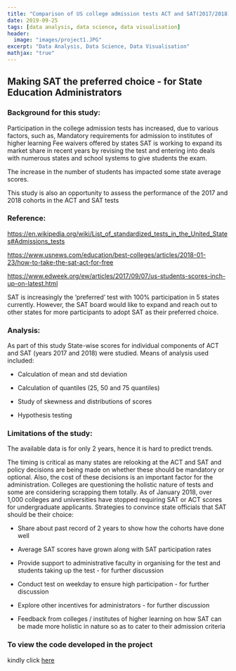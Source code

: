 ```yaml
---
title: "Comparison of US college admission tests ACT and SAT(2017/2018)"
date: 2019-09-25
tags: [data analysis, data science, data visualisation]
header:
  image: "images/project1.JPG"
excerpt: "Data Analysis, Data Science, Data Visualisation"
mathjax: "true"
---
```



## Making SAT the preferred choice - for State Education Administrators

### Background for this study:

Participation in the college admission tests has increased, due to various factors, such as, Mandatory requirements for admission to institutes of higher learning Fee waivers offered by states SAT is working to expand its market share in recent years by revising the test and entering into deals with numerous states and school systems to give students the exam.

The increase in the number of students has impacted some state average scores.

This study is also an opportunity to assess the performance of the 2017 and 2018 cohorts in the ACT and SAT tests


### Reference:

 <a href="https://en.wikipedia.org/wiki/List_of_standardized_tests_in_the_United_States#Admissions_tests">https://en.wikipedia.org/wiki/List_of_standardized_tests_in_the_United_States#Admissions_tests</a>

 <a href="https://www.usnews.com/education/best-colleges/articles/2018-01-23/how-to-take-the-sat-act-for-free">https://www.usnews.com/education/best-colleges/articles/2018-01-23/how-to-take-the-sat-act-for-free</a>

<a href="https://www.edweek.org/ew/articles/2017/09/07/us-students-scores-inch-up-on-latest.html">https://www.edweek.org/ew/articles/2017/09/07/us-students-scores-inch-up-on-latest.html </a>

SAT is increasingly the ‘preferred’ test with 100% participation in 5 states currently. However, the SAT board would like to expand and reach out to other states for more participants to adopt SAT as their preferred choice.

### Analysis:
As part of this study State-wise scores for individual components of ACT and SAT (years 2017 and 2018) were studied. Means of analysis used included:

- Calculation of mean and std deviation

- Calculation of quantiles (25, 50 and 75 quantiles)

- Study of skewness and distributions of scores

- Hypothesis testing

### Limitations of the study:

The available data is for only 2 years, hence it is hard to predict trends.

The timing is critical as many states are relooking at the ACT and SAT and policy decisions are being made on whether these should be mandatory or optional. Also, the cost of these decisions is an important factor for the administration. Colleges are questioning the holistic nature of tests and some are considering scrapping them totally. As of January 2018, over 1,000 colleges and universities have stopped requiring SAT or ACT scores for undergraduate applicants.
Strategies to convince state officials that SAT should be their choice:

- Share about past record of 2 years to show how the cohorts have done well

- Average SAT scores have grown along with SAT participation rates

- Provide support to administrative faculty in organising for the test and students taking up the test - for further discussion

- Conduct test on weekday to ensure high participation - for further discussion

- Explore other incentives for administrators - for further discussion

- Feedback from colleges / institutes of higher learning on how SAT can be made more holistic in nature so as to cater to their admission criteria



### To view the code developed in the project
kindly click <a href="https://github.com/BhavNike/BhavNike.github.io/blob/master/code/project1_code_link.ipynb"> here </a>
